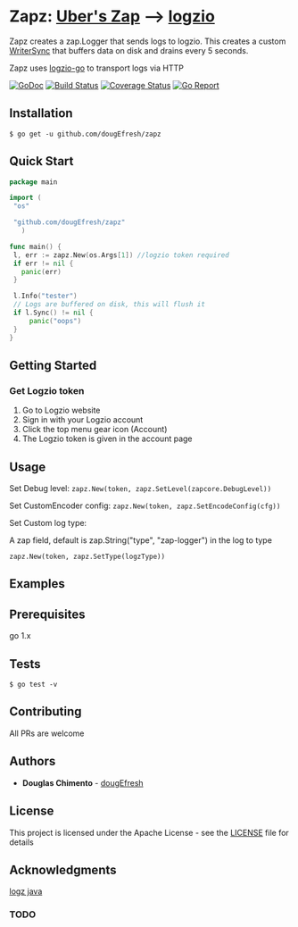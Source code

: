 # Zapz: [Uber's Zap](https://github.com/uber-go/zap) --> [logzio](https://github.com/logzio)

Zapz creates a zap.Logger that sends logs to logzio. 
 This creates a custom [WriterSync](https://github.com/uber-go/zap/blob/master/zapcore/write_syncer.go) that buffers data on disk and drains every 5 seconds.

 Zapz uses [logzio-go](https://github.com/dougEfresh/logzio-go) to transport logs via HTTP

[![GoDoc][doc-img]][doc] [![Build Status][ci-img]][ci] [![Coverage Status][cov-img]][cov] [![Go Report][report-img]][report]

## Installation 
```shell
$ go get -u github.com/dougEfresh/zapz
```

## Quick Start
 
 ```go
package main

import (
  "os"

  "github.com/dougEfresh/zapz"
    )

func main() {
  l, err := zapz.New(os.Args[1]) //logzio token required
  if err != nil {
    panic(err)
  }

  l.Info("tester")
  // Logs are buffered on disk, this will flush it
  if l.Sync() != nil {
      panic("oops")
  }
}
```




## Getting Started

### Get Logzio token
1. Go to Logzio website
2. Sign in with your Logzio account
3. Click the top menu gear icon (Account)
4. The Logzio token is given in the account page

## Usage
    
Set Debug level: `zapz.New(token, zapz.SetLevel(zapcore.DebugLevel))`
    
Set CustomEncoder config: `zapz.New(token, zapz.SetEncodeConfig(cfg))`
    
Set Custom log type:

A zap field, default is zap.String("type", "zap-logger") in the log to type

`zapz.New(token, zapz.SetType(logzType))`


## Examples
    



## Prerequisites

go 1.x

## Tests
    
```shell
$ go test -v

```


## Contributing
 All PRs are welcome

## Authors

* **Douglas Chimento**  - [dougEfresh][me]

## License

This project is licensed under the Apache License - see the [LICENSE](LICENSE) file for details

## Acknowledgments

  [logz java](https://github.com/logzio/logzio-java-sender)

### TODO 

[doc-img]: https://godoc.org/github.com/dougEfresh/zapz?status.svg
[doc]: https://godoc.org/github.com/dougEfresh/zapz
[ci-img]: https://travis-ci.org/dougEfresh/zapz.svg?branch=master
[ci]: https://travis-ci.org/dougEfresh/zapz
[cov-img]: https://codecov.io/gh/dougEfresh/zapz/branch/master/graph/badge.svg
[cov]: https://codecov.io/gh/dougEfresh/zapz
[glide.lock]: https://github.com/uber-go/zap/blob/master/glide.lock
[zap]: https://github.com/uber-go/zap
[me]: https://github.com/dougEfresh
[report-img]: https://goreportcard.com/badge/github.com/dougEfresh/zapz
[report]: https://goreportcard.com/report/github.com/dougEfresh/zapz
